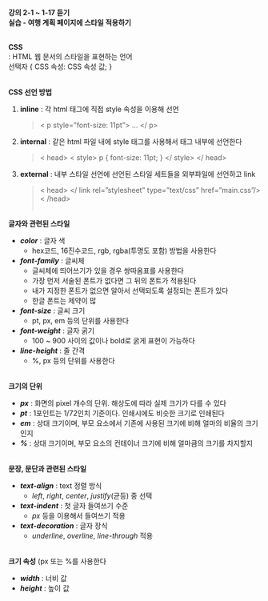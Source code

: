 **강의 2-1 ~ 1-17 듣기** <br>
**실습 - 여행 계획 페이지에 스타일 적용하기** <br> <br>

**CSS** <br>
: HTML 웹 문서의 스타일을 표현하는 언어<br>
선택자 { CSS 속성: CSS 속성 값; } <br><br>

**CSS 선언 방법** <br>
1. **inline**
    : 각 html 태그에 직접 style 속성을 이용해 선언<br>
    > < p style=”font-size: 11pt”> … </ p>
2. **internal**
    : 같은 html 파일 내에 style 태그를 사용해서 태그 내부에 선언한다<br>
    > < head>
        < style>
            p {
                font-size: 11pt;
               }
        </ style>
    </ head>
3. **external**
    : 내부 스타일 선언에 선언된 스타일 세트들을 외부파일에 선언하고 link<br>
    > < head>
        </ link rel=”stylesheet” type=”text/css” href=”main.css”/>
        < /head>
<br><br>

**글자와 관련된 스타일**<br>
- ***color*** : 글자 색
    - hex코드, 16진수코드, rgb, rgba(투명도 포함) 방법을 사용한다
- ***font-family*** : 글씨체
    - 글씨체에 띄어쓰기가 있을 경우 쌍따옴표를 사용한다
    - 가장 먼저 서술된 폰트가 없다면 그 뒤의 폰트가 적용된다
    - 내가 지정한 폰트가 없으면 알아서 선택되도록 설정되는 폰트가 있다
    - 한글 폰트는 제약이 많
- ***font-size*** : 글씨 크기
    - pt, px, em 등의 단위를 사용한다
- ***font-weight*** : 글자 굵기
    - 100 ~ 900 사이의 값이나 bold로 굵게 표현이 가능하다
- ***line-height*** : 줄 간격
    - %, px 등의 단위를 사용한다
<br><br>

**크기의 단위**<br>
- ***px*** : 화면의 pixel 개수의 단위. 해상도에 따라 실제 크기가 다를 수 있다
- ***pt*** : 1포인트는 1/72인치 기준이다. 인쇄시에도 비슷한 크기로 인쇄된다
- ***em*** : 상대 크기이며, 부모 요소에서 기존에 사용된 크기에 비해 얼마의 비율의 크기인지
- ***%*** : 상대 크기이며, 부모 요소의 컨테이너 크기에 비해 얼마큼의 크기를 차지할지
<br><br>

**문장, 문단과 관련된 스타일**<br>
- ***text-align*** : text 정렬 방식
    - *left*, *right*, *center*, *justify*(균등) 중 선택
- ***text-indent*** : 첫 글자 들여쓰기 수준
    - *px* 등을 이용해서 들여쓰기 적용
- ***text-decoration*** : 글자 장식
    - *underline*, *overline*, *line-through* 적용
<br><br>

**크기 속성** (px 또는 %를 사용한다<br>
- ***width*** : 너비 값
- ***height*** : 높이 값